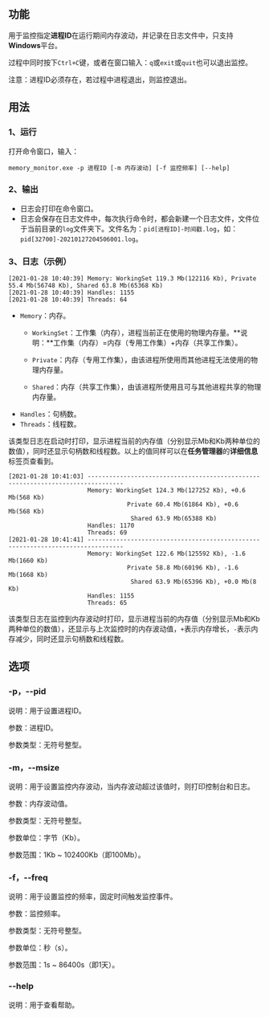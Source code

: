 ## 功能

用于监控指定**进程ID**在运行期间内存波动，并记录在日志文件中，只支持**Windows**平台。

过程中同时按下`Ctrl+C`键，或者在窗口输入：`q`或`exit`或`quit`也可以退出监控。

注意：进程ID必须存在，若过程中进程退出，则监控退出。

## 用法

### 1、运行

打开命令窗口，输入：

```
memory_monitor.exe -p 进程ID [-m 内存波动] [-f 监控频率] [--help]
```

### 2、输出

* 日志会打印在命令窗口。
* 日志会保存在日志文件中，每次执行命令时，都会新建一个日志文件，文件位于当前目录的`log`文件夹下。文件名为：`pid[进程ID]-时间戳.log`，如：`pid[32700]-20210127204506001.log`。

### 3、日志（示例）

```
[2021-01-28 10:40:39] Memory: WorkingSet 119.3 Mb(122116 Kb), Private 55.4 Mb(56748 Kb), Shared 63.8 Mb(65368 Kb)
[2021-01-28 10:40:39] Handles: 1155
[2021-01-28 10:40:39] Threads: 64
```

* `Memory`：内存。
  * `WorkingSet`：工作集（内存），进程当前正在使用的物理内存量。**说明：**工作集（内存）=内存（专用工作集）+内存（共享工作集）。

  * `Private`：内存（专用工作集），由该进程所使用而其他进程无法使用的物理内存量。
  * `Shared`：内存（共享工作集），由该进程所使用且可与其他进程共享的物理内存量。
* `Handles`：句柄数。
* `Threads`：线程数。

该类型日志在启动时打印，显示进程当前的内存值（分别显示Mb和Kb两种单位的数值），同时还显示句柄数和线程数。以上的值同样可以在**任务管理器**的**详细信息**标签页查看到。

```
[2021-01-28 10:41:03] --------------------------------------------------------------------------------
                      Memory: WorkingSet 124.3 Mb(127252 Kb), +0.6 Mb(568 Kb)
                                 Private 60.4 Mb(61864 Kb), +0.6 Mb(568 Kb)
                                  Shared 63.9 Mb(65388 Kb)
                      Handles: 1170
                      Threads: 69
[2021-01-28 10:41:41] --------------------------------------------------------------------------------
                      Memory: WorkingSet 122.6 Mb(125592 Kb), -1.6 Mb(1660 Kb)
                                 Private 58.8 Mb(60196 Kb), -1.6 Mb(1668 Kb)
                                  Shared 63.9 Mb(65396 Kb), +0.0 Mb(8 Kb)
                      Handles: 1155
                      Threads: 65
```

该类型日志在监控到内存波动时打印，显示进程当前的内存值（分别显示Mb和Kb两种单位的数值），还显示与上次监控时的内存波动值，`+`表示内存增长，`-`表示内存减少，同时还显示句柄数和线程数。

## 选项

### -p，--pid

说明：用于设置进程ID。

参数：进程ID。

参数类型：无符号整型。

### -m，--msize

说明：用于设置监控内存波动，当内存波动超过该值时，则打印控制台和日志。

参数：内存波动值。

参数类型：无符号整型。

参数单位：字节（Kb）。

参数范围：1Kb ~ 102400Kb（即100Mb）。

### -f，--freq

说明：用于设置监控的频率，固定时间触发监控事件。

参数：监控频率。

参数类型：无符号整型。

参数单位：秒（s）。

参数范围：1s ~ 86400s（即1天）。

### --help

说明：用于查看帮助。
